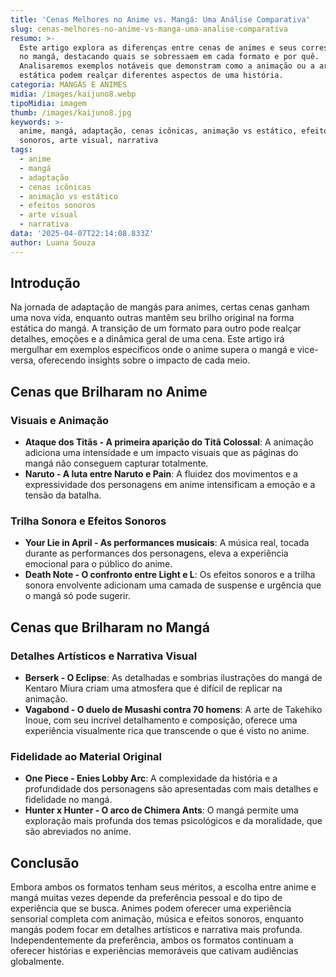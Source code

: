 ```yaml
---
title: 'Cenas Melhores no Anime vs. Mangá: Uma Análise Comparativa'
slug: cenas-melhores-no-anime-vs-manga-uma-analise-comparativa
resumo: >-
  Este artigo explora as diferenças entre cenas de animes e seus correspondentes
  no mangá, destacando quais se sobressaem em cada formato e por quê.
  Analisaremos exemplos notáveis que demonstram como a animação ou a arte
  estática podem realçar diferentes aspectos de uma história.
categoria: MANGÁS E ANIMES
midia: /images/kaijuno8.webp
tipoMidia: imagem
thumb: /images/kaijuno8.jpg
keywords: >-
  anime, mangá, adaptação, cenas icônicas, animação vs estático, efeitos
  sonoros, arte visual, narrativa
tags:
  - anime
  - mangá
  - adaptação
  - cenas icônicas
  - animação vs estático
  - efeitos sonoros
  - arte visual
  - narrativa
data: '2025-04-07T22:14:08.833Z'
author: Luana Souza
---
```


## Introdução
Na jornada de adaptação de mangás para animes, certas cenas ganham uma nova vida, enquanto outras mantêm seu brilho original na forma estática do mangá. A transição de um formato para outro pode realçar detalhes, emoções e a dinâmica geral de uma cena. Este artigo irá mergulhar em exemplos específicos onde o anime supera o mangá e vice-versa, oferecendo insights sobre o impacto de cada meio.

## Cenas que Brilharam no Anime
### Visuais e Animação
- **Ataque dos Titãs - A primeira aparição do Titã Colossal**: A animação adiciona uma intensidade e um impacto visuais que as páginas do mangá não conseguem capturar totalmente.
- **Naruto - A luta entre Naruto e Pain**: A fluidez dos movimentos e a expressividade dos personagens em anime intensificam a emoção e a tensão da batalha.
### Trilha Sonora e Efeitos Sonoros
- **Your Lie in April - As performances musicais**: A música real, tocada durante as performances dos personagens, eleva a experiência emocional para o público do anime.
- **Death Note - O confronto entre Light e L**: Os efeitos sonoros e a trilha sonora envolvente adicionam uma camada de suspense e urgência que o mangá só pode sugerir.

## Cenas que Brilharam no Mangá
### Detalhes Artísticos e Narrativa Visual
- **Berserk - O Eclipse**: As detalhadas e sombrias ilustrações do mangá de Kentaro Miura criam uma atmosfera que é difícil de replicar na animação.
- **Vagabond - O duelo de Musashi contra 70 homens**: A arte de Takehiko Inoue, com seu incrível detalhamento e composição, oferece uma experiência visualmente rica que transcende o que é visto no anime.
### Fidelidade ao Material Original
- **One Piece - Enies Lobby Arc**: A complexidade da história e a profundidade dos personagens são apresentadas com mais detalhes e fidelidade no mangá.
- **Hunter x Hunter - O arco de Chimera Ants**: O mangá permite uma exploração mais profunda dos temas psicológicos e da moralidade, que são abreviados no anime.

## Conclusão
Embora ambos os formatos tenham seus méritos, a escolha entre anime e mangá muitas vezes depende da preferência pessoal e do tipo de experiência que se busca. Animes podem oferecer uma experiência sensorial completa com animação, música e efeitos sonoros, enquanto mangás podem focar em detalhes artísticos e narrativa mais profunda. Independentemente da preferência, ambos os formatos continuam a oferecer histórias e experiências memoráveis que cativam audiências globalmente.
